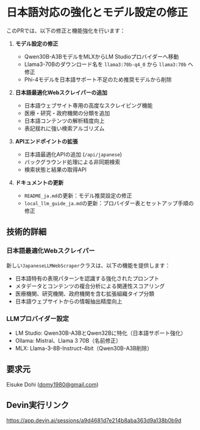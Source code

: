 # 日本語対応の強化とモデル設定の修正

このPRでは、以下の修正と機能強化を行います：

1. **モデル設定の修正**
   - Qwen30B-A3BモデルをMLXからLM Studioプロバイダーへ移動
   - Llama3-70Bのダウンロード名を `llama3:70b-q4_0` から `llama3:70b` へ修正
   - Phi-4モデルを日本語サポート不足のため推奨モデルから削除

2. **日本語最適化Webスクレイパーの追加**
   - 日本語ウェブサイト専用の高度なスクレイピング機能
   - 医療・研究・政府機関の分類を追加
   - 日本語コンテンツの解析精度向上
   - 表記揺れに強い検索アルゴリズム

3. **APIエンドポイントの拡張**
   - 日本語最適化APIの追加 (`/api/japanese`)
   - バックグラウンド処理による非同期検索
   - 検索状態と結果の取得API

4. **ドキュメントの更新**
   - `README_ja.md`の更新：モデル推奨設定の修正
   - `local_llm_guide_ja.md`の更新：プロバイダー表とセットアップ手順の修正

## 技術的詳細

### 日本語最適化Webスクレイパー
新しい`JapaneseLLMWebScraper`クラスは、以下の機能を提供します：
- 日本語特有の表現パターンを認識する強化されたプロンプト
- メタデータとコンテンツの複合分析による関連性スコアリング
- 医療機関、研究機関、政府機関を含む拡張組織タイプ分類
- 日本語ウェブサイトからの情報抽出精度向上

### LLMプロバイダー設定
- LM Studio: Qwen30B-A3BとQwen32Bに特化（日本語サポート強化）
- Ollama: Mistral、Llama 3 70B（名前修正）
- MLX: Llama-3-8B-Instruct-4bit（Qwen30B-A3B削除）

## 要求元

Eisuke Dohi (domy1980@gmail.com)

## Devin実行リンク

https://app.devin.ai/sessions/a9d4681d7e214b8aba363d9a138b0b9d
